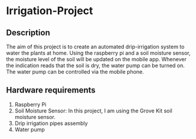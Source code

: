 # Irrigation-Project

## Description
The aim of this project is to create an automated drip-irrigation system to water the plants at home. Using the raspberry pi and a soil moisture sensor, the moisture level of the soil will be updated on the mobile app. Whenever the indication reads that the soil is dry, the water pump can be turned on. The water pump can be controlled via the mobile phone. 

## Hardware requirements
1. Raspberry Pi 
2. Soil Moisture Sensor: In this project, I am using the Grove Kit soil moisture sensor.
3. Drip irrigation pipes assembly
4. Water pump
 
